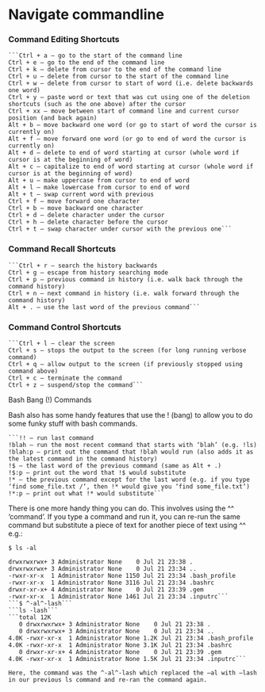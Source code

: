 # Navigate commandline
### Command Editing Shortcuts

    ```Ctrl + a – go to the start of the command line
    Ctrl + e – go to the end of the command line
    Ctrl + k – delete from cursor to the end of the command line
    Ctrl + u – delete from cursor to the start of the command line
    Ctrl + w – delete from cursor to start of word (i.e. delete backwards one word)
    Ctrl + y – paste word or text that was cut using one of the deletion shortcuts (such as the one above) after the cursor
    Ctrl + xx – move between start of command line and current cursor position (and back again)
    Alt + b – move backward one word (or go to start of word the cursor is currently on)
    Alt + f – move forward one word (or go to end of word the cursor is currently on)
    Alt + d – delete to end of word starting at cursor (whole word if cursor is at the beginning of word)
    Alt + c – capitalize to end of word starting at cursor (whole word if cursor is at the beginning of word)
    Alt + u – make uppercase from cursor to end of word
    Alt + l – make lowercase from cursor to end of word
    Alt + t – swap current word with previous
    Ctrl + f – move forward one character
    Ctrl + b – move backward one character
    Ctrl + d – delete character under the cursor
    Ctrl + h – delete character before the cursor
    Ctrl + t – swap character under cursor with the previous one```

### Command Recall Shortcuts

    ```Ctrl + r – search the history backwards
    Ctrl + g – escape from history searching mode
    Ctrl + p – previous command in history (i.e. walk back through the command history)
    Ctrl + n – next command in history (i.e. walk forward through the command history)
    Alt + . – use the last word of the previous command```

### Command Control Shortcuts

    ```Ctrl + l – clear the screen
    Ctrl + s – stops the output to the screen (for long running verbose command)
    Ctrl + q – allow output to the screen (if previously stopped using command above)
    Ctrl + c – terminate the command
    Ctrl + z – suspend/stop the command```

Bash Bang (!) Commands

Bash also has some handy features that use the ! (bang) to allow you to do some funky stuff with bash commands.

    ```!! – run last command
    !blah – run the most recent command that starts with ‘blah’ (e.g. !ls)
    !blah:p – print out the command that !blah would run (also adds it as the latest command in the command history)
    !$ – the last word of the previous command (same as Alt + .)
    !$:p – print out the word that !$ would substitute
    !* – the previous command except for the last word (e.g. if you type ‘find some_file.txt /‘, then !* would give you ‘find some_file.txt‘)
    !*:p – print out what !* would substitute```

There is one more handy thing you can do. This involves using the ^^ ‘command’. If you type a command and run it, you can re-run the same command but substitute a piece of text for another piece of text using ^^ e.g.:

```$ ls -al```
```total 12
drwxrwxrwx+ 3 Administrator None    0 Jul 21 23:38 .
drwxrwxrwx+ 3 Administrator None    0 Jul 21 23:34 ..
-rwxr-xr-x  1 Administrator None 1150 Jul 21 23:34 .bash_profile
-rwxr-xr-x  1 Administrator None 3116 Jul 21 23:34 .bashrc
drwxr-xr-x+ 4 Administrator None    0 Jul 21 23:39 .gem
-rwxr-xr-x  1 Administrator None 1461 Jul 21 23:34 .inputrc```
```$ ^-al^-lash```
```ls -lash```
```total 12K
   0 drwxrwxrwx+ 3 Administrator None    0 Jul 21 23:38 .
   0 drwxrwxrwx+ 3 Administrator None    0 Jul 21 23:34 ..
4.0K -rwxr-xr-x  1 Administrator None 1.2K Jul 21 23:34 .bash_profile
4.0K -rwxr-xr-x  1 Administrator None 3.1K Jul 21 23:34 .bashrc
   0 drwxr-xr-x+ 4 Administrator None    0 Jul 21 23:39 .gem
4.0K -rwxr-xr-x  1 Administrator None 1.5K Jul 21 23:34 .inputrc```

Here, the command was the ^-al^-lash which replaced the –al with –lash in our previous ls command and re-ran the command again.
